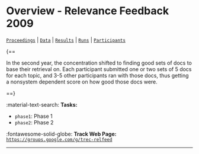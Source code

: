 # Overview - Relevance Feedback 2009

[`Proceedings`](./proceedings.md) | [`Data`](./data.md) | [`Results`](./results.md) | [`Runs`](./runs.md) | [`Participants`](./participants.md)

{==

In the second year, the concentration shifted to finding good sets of docs to base their retrieval on. Each participant submitted one or two sets of 5 docs for each topic, and 3-5 other participants ran with those docs, thus getting a nonsystem dependent score on how good those docs were.

==}

:material-text-search: **Tasks:**

- `phase1`: Phase 1 
- `phase2`: Phase 2 

:fontawesome-solid-globe: **Track Web Page:** [`https://groups.google.com/g/trec-relfeed`](https://groups.google.com/g/trec-relfeed) 

---

